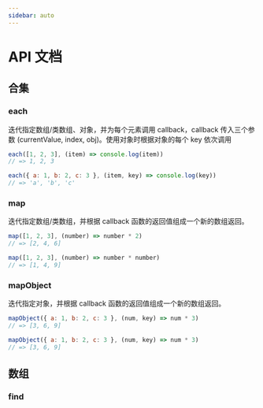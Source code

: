 ```yaml
---
sidebar: auto
---
```


# API 文档

## 合集

### each <Synta text="each(array, callback)" />

迭代指定数组/类数组、对象，并为每个元素调用 callback，callback 传入三个参数 (currentValue, index, obj)。使用对象时根据对象的每个 key 依次调用

```js
each([1, 2, 3], (item) => console.log(item))
// => 1, 2, 3

each({ a: 1, b: 2, c: 3 }, (item, key) => console.log(key))
// => 'a', 'b', 'c'
```

### map <Synta text="map(array, callback) " />

迭代指定数组/类数组，并根据 callback 函数的返回值组成一个新的数组返回。

```js
map([1, 2, 3], (number) => number * 2)
// => [2, 4, 6]

map([1, 2, 3], (number) => number * number)
// => [1, 4, 9]
```

### mapObject <Synta text="mapObject(object, callback)" />

迭代指定对象，并根据 callback 函数的返回值组成一个新的数组返回。

```js
mapObject({ a: 1, b: 2, c: 3 }, (num, key) => num * 3)
// => [3, 6, 9]

mapObject({ a: 1, b: 2, c: 3 }, (num, key) => num * 3)
// => [3, 6, 9]
```

## 数组

### find <Synta text="find(array, callback)" />